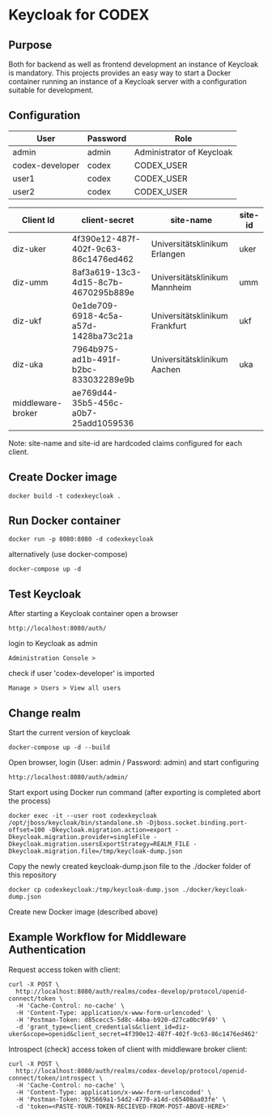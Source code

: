 # Keycloak for CODEX

## Purpose
Both for backend as well as frontend development an instance of Keycloak is mandatory.
This projects provides an easy way to start a Docker container running an instance of a Keycloak server with a configuration suitable for development.

## Configuration

| User | Password | Role |
|---|---|---|
| admin | admin | Administrator of Keycloak |
| codex-developer | codex | CODEX_USER | 
| user1 | codex | CODEX_USER | 
| user2 | codex | CODEX_USER | 


| Client Id | client-secret | site-name | site-id
|---|---|---|---|
| diz-uker | 4f390e12-487f-402f-9c63-86c1476ed462 |Universitätsklinikum Erlangen|uker|
| diz-umm | 8af3a619-13c3-4d15-8c7b-4670295b889e |Universitätsklinikum Mannheim|umm|
| diz-ukf | 0e1de709-6918-4c5a-a57d-1428ba73c21a |Universitätsklinikum Frankfurt|ukf|
| diz-uka | 7964b975-ad1b-491f-b2bc-833032289e9b |Universitätsklinikum Aachen|uka|
|middleware-broker|ae769d44-35b5-456c-a0b7-25add1059536||

Note: site-name and site-id are hardcoded claims configured for each client.

## Create Docker image
```
docker build -t codexkeycloak .
```

## Run Docker container
```
docker run -p 8080:8080 -d codexkeycloak
```
alternatively (use docker-compose)
```
docker-compose up -d
```
## Test Keycloak
After starting a Keycloak container open a browser
```
http://localhost:8080/auth/
```
login to Keycloak as admin
```
Administration Console >
```
check if user 'codex-developer' is imported
```
Manage > Users > View all users
```

## Change realm
Start the current version of keycloak

```
docker-compose up -d --build
```

Open browser, login (User: admin / Password: admin) and start configuring
```
http://localhost:8080/auth/admin/
```
Start export using Docker run command (after exporting is completed abort the process)
```
docker exec -it --user root codexkeycloak /opt/jboss/keycloak/bin/standalone.sh -Djboss.socket.binding.port-offset=100 -Dkeycloak.migration.action=export -Dkeycloak.migration.provider=singleFile -Dkeycloak.migration.usersExportStrategy=REALM_FILE -Dkeycloak.migration.file=/tmp/keycloak-dump.json
```
Copy the newly created keycloak-dump.json file to the ./docker folder of this repository
```
docker cp codexkeycloak:/tmp/keycloak-dump.json ./docker/keycloak-dump.json
```
Create new Docker image (described above)


## Example Workflow for Middleware Authentication

Request access token with client:

```
curl -X POST \
  http://localhost:8080/auth/realms/codex-develop/protocol/openid-connect/token \
  -H 'Cache-Control: no-cache' \
  -H 'Content-Type: application/x-www-form-urlencoded' \
  -H 'Postman-Token: d85cecc5-5d8c-44ba-b920-d27ca0bc9f49' \
  -d 'grant_type=client_credentials&client_id=diz-uker&scope=openid&client_secret=4f390e12-487f-402f-9c63-86c1476ed462'
```

Introspect (check) access token of client with middleware broker client:

```
curl -X POST \
  http://localhost:8080/auth/realms/codex-develop/protocol/openid-connect/token/introspect \
  -H 'Cache-Control: no-cache' \
  -H 'Content-Type: application/x-www-form-urlencoded' \
  -H 'Postman-Token: 925669a1-54d2-4770-a14d-c65408aa03fe' \
  -d 'token=<PASTE-YOUR-TOKEN-RECIEVED-FROM-POST-ABOVE-HERE>'
```
